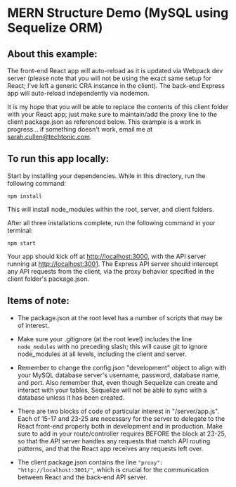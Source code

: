 # MERN Structure Demo (MySQL using Sequelize ORM)


## About this example:

The front-end React app will auto-reload as it is updated via Webpack dev server (please note that you will not be using the exact same setup for React; I've left a generic CRA instance in the client). The back-end Express app will auto-reload independently via nodemon.

It is my hope that you will be able to replace the contents of this client folder with your React app; just make sure to maintain/add the proxy line to the client package.json as referenced below. This example is a work in progress... if something doesn't work, email me at [sarah.cullen@techtonic.com](mailto:sarah.cullen@techtonic.com).


## To run this app locally:

Start by installing your dependencies. While in this directory, run the following command:

```
npm install
```

This will install node_modules within the root, server, and client folders.

After all three installations complete, run the following command in your terminal:

```
npm start
```

Your app should kick off at <http://localhost:3000>, with the API server running at <http://localhost:3001>. The Express API server should intercept any API requests from the client, via the proxy behavior specified in the client folder's package.json.


## Items of note:

* The package.json at the root level has a number of scripts that may be of interest.

* Make sure your .gitignore (at the root level) includes the line `node_modules` with no preceding slash; this will cause git to ignore node_modules at all levels, including the client and server.

* Remember to change the config.json "development" object to align with your MySQL database server's username, password, database name, and port. Also remember that, even though Sequelize can create and interact with your tables, Sequelize will not be able to sync with a database unless it has been created.

* There are two blocks of code of particular interest in "/server/app.js". Each of 15-17 and 23-25 are necessary for the server to delegate to the React front-end properly both in development and in production. Make sure to add in your route/controller requires BEFORE the block at 23-25, so that the API server handles any requests that match API routing patterns, and that the React app receives any requests left over.

* The client package.json contains the line `"proxy": "http://localhost:3001/"`, which is crucial for the communication between React and the back-end API server.
